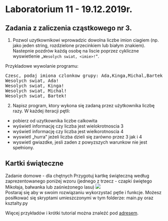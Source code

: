 # Laboratorium 11 - 19.12.2019r.

## Zadania z zaliczenia cząstkowego nr 3.
1) Pozwol uzytkownikowi wprowadzic dowolna liczbe imion ciagiem 
(np. jako jeden string, rozdzielone przecinkiem lub białym znakiem). 
Nastepnie pozdrów każdą osobę na liscie poprzez cykliczne wyswietlenie ``„Wesolych swiat, <imie>!”``.

Przykladowe wywolanie programu:
<pre>
Czesc, podaj imiona czlonkow grupy: Ada,Kinga,Michal,Bartek
Wesolych swiat, Ada!
Wesolych swiat, Kinga!
Wesolych swiat, Michal!
Wesolych swiat, Bartek!
</pre>

2) Napisz program, ktory wykona się zadaną przez użytkownika liczbę razy.
W każdej iteracji pętli:
- pobierz od uzytkownika liczbe calkowita
- wyświetl informację czy liczba jest wielokrotnoscia 3
- wyświetl informację czy liczba jest wielkorotnoscia 4
- wyswietl „hurra” jeżeli liczba dzieli się zarówno przez 3 jak i 4
- wyswietl gwiazdke, jesli zaden z powyzszych warunkow nie jest spełniony.

## Kartki świąteczne
Zadanie domowe - dla chętnych
Przygotuj kartkę świąteczną według zaprezentowanego poniżej wzoru (jednego z trzecz - czapki świętego Mikołaja, bałwanka lub zaśnieżonego lasu)
![](https://github.com/majsylw/Introduction-to-programming-in-python/blob/master/screens/kartki.png)<br>
Postaraj się aby w swoim rozwiązaniu wykorzystać pętle i funkcje.
Możesz posiłkować się skryptami umieszczonymi w tym folderze: main.py oraz ksztalty.py

Więcej przykładów i krótki tutorial można znaleźć pod [adresem](https://www.101computing.net/christmas-tree/).
